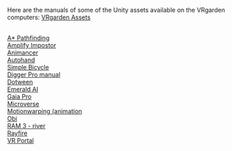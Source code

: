 Here are the manuals of some of the Unity assets available on the VRgarden computers: [VRgarden Assets](https://docs.google.com/spreadsheets/d/1x2y1gdYyp0o8gbY3wD-uo0aP3StBli9tVHWoTX45USY/edit?gid=0#gid=0)<br><br>

[A* Pathfinding](https://arongranberg.com/astar/docs/)<br>
[Amplify Impostor](https://wiki.amplify.pt/index.php?title=Unity_Products:Amplify_Impostors/Manual)<br>
[Animancer](https://kybernetik.com.au/animancer/)<br>
[Autohand](https://earnest-robot.gitbook.io/auto-hand-docs)<br>
[Simple Bicycle](/pdf/Simple_Bicycle.pdf)<br>
[Digger Pro manual](https://ofux.github.io/Digger-Documentation/)<br>
[Dotween](https://dotween.demigiant.com/pro.php#dotweenAnimation)<br>
[Emerald AI](https://black-horizon-studios.gitbook.io/emerald-ai-wiki/getting-started/getting-started)<br>
[Gaia Pro](https://canopy.procedural-worlds.com/library/tools/gaia-pro-2021/)<br>
[Microverse](https://canopy.procedural-worlds.com/library/tools/gaia-pro-2021/)<br>
[Motionwarping (animation](https://kinemation.gitbook.io/motion-warping-for-unity)<br>
[Obi](https://obi.virtualmethodstudio.com/manual/7.0/whatsnew.html)<br>
[RAM 3 - river](https://www.youtube.com/watch?v=VI7CiHcemzU&t=703s)<br>
[Rayfire](https://rayfirestudios.com/category/online-help-unity/)<br>
[VR Portal](https://docs.google.com/document/d/1H0ZYh-Rs5vwENm5eayC8ovxJjB5G0xh8EKm3325AQhM/edit?tab=t.0#heading=h.6jynaot9cbnq)<br>

